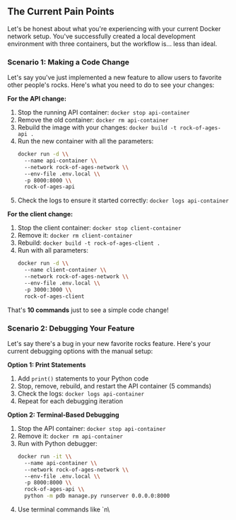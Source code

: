 

## The Current Pain Points

Let's be honest about what you're experiencing with your current Docker network setup. You've successfully created a local development environment with three containers, but the workflow is... less than ideal.

### Scenario 1: Making a Code Change

Let's say you've just implemented a new feature to allow users to favorite other people's rocks. Here's what you need to do to see your changes:

**For the API change:**
1. Stop the running API container: `docker stop api-container`
2. Remove the old container: `docker rm api-container`
3. Rebuild the image with your changes: `docker build -t rock-of-ages-api .`
4. Run the new container with all the parameters: 
   ```bash
   docker run -d \\
     --name api-container \\
     --network rock-of-ages-network \\
     --env-file .env.local \\
     -p 8000:8000 \\
     rock-of-ages-api
   ```
5. Check the logs to ensure it started correctly: `docker logs api-container`

**For the client change:**
1. Stop the client container: `docker stop client-container`
2. Remove it: `docker rm client-container`
3. Rebuild: `docker build -t rock-of-ages-client .`
4. Run with all parameters:
   ```bash
   docker run -d \\
     --name client-container \\
     --network rock-of-ages-network \\
     --env-file .env.local \\
     -p 3000:3000 \\
     rock-of-ages-client
   ```

That's **10 commands** just to see a simple code change!

### Scenario 2: Debugging Your Feature

Let's say there's a bug in your new favorite rocks feature. Here's your current debugging options with the manual setup:

**Option 1: Print Statements**
1. Add `print()` statements to your Python code
2. Stop, remove, rebuild, and restart the API container (5 commands)
3. Check the logs: `docker logs api-container`
4. Repeat for each debugging iteration

**Option 2: Terminal-Based Debugging**
1. Stop the API container: `docker stop api-container`
2. Remove it: `docker rm api-container` 
3. Run with Python debugger: 
   ```bash
   docker run -it \\
     --name api-container \\
     --network rock-of-ages-network \\
     --env-file .env.local \\
     -p 8000:8000 \\
     rock-of-ages-api \\
     python -m pdb manage.py runserver 0.0.0.0:8000
   ```
4. Use terminal commands like `n\